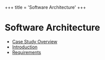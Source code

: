 +++
title = 'Software Architecture'
+++
# Software Architecture
- [Case Study Overview](case-study/)
- [Introduction](introduction/)
- [Requirements](requirements/)
